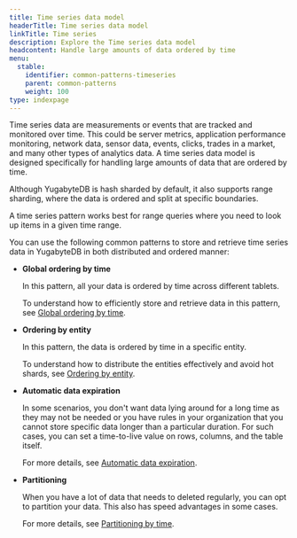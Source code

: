 ```yaml
---
title: Time series data model
headerTitle: Time series data model
linkTitle: Time series
description: Explore the Time series data model
headcontent: Handle large amounts of data ordered by time
menu:
  stable:
    identifier: common-patterns-timeseries
    parent: common-patterns
    weight: 100
type: indexpage
---
```


Time series data are measurements or events that are tracked and monitored over time. This could be server metrics, application performance monitoring, network data, sensor data, events, clicks, trades in a market, and many other types of analytics data. A time series data model is designed specifically for handling large amounts of data that are ordered by time.

Although YugabyteDB is hash sharded by default, it also supports range sharding, where the data is ordered and split at specific boundaries.

A time series pattern works best for range queries where you need to look up items in a given time range.

You can use the following common patterns to store and retrieve time series data in YugabyteDB in both distributed and ordered manner:

- **Global ordering by time**

    In this pattern, all your data is ordered by time across different tablets.

    To understand how to efficiently store and retrieve data in this pattern, see [Global ordering by time](./global-ordering).

- **Ordering by entity**

    In this pattern, the data is ordered by time in a specific entity.

    To understand how to distribute the entities effectively and avoid hot shards, see [Ordering by entity](./ordering-by-entity).

- **Automatic data expiration**

    In some scenarios, you don't want data lying around for a long time as they may not be needed or you have rules in your organization that you cannot store specific data longer than a particular duration. For such cases, you can set a time-to-live value on rows, columns, and the table itself.

    For more details, see [Automatic data expiration](./data-expiry).

- **Partitioning**

    When you have a lot of data that needs to deleted regularly, you can opt to partition your data. This also has speed advantages in some cases.

    For more details, see [Partitioning by time](./partitioning-by-time).
